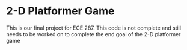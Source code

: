 # 2-D Platformer Game 
This is our final project for ECE 287. This code is not complete and still needs to be worked on to complete the end goal of the 2-D platformer game
